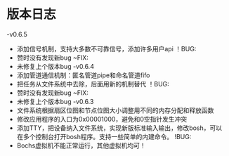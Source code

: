 # 版本日志
-v0.6.5
* 添加信号机制，支持大多数不可靠信号，添加许多用户api
！BUG:
* 赞时没有发现新bug
~FIX:
* 未修复上个版本bug
-v0.6.4
* 添加管道通信机制：匿名管道pipe和命名管道fifo
* 把任务从文件系统中去除，后面用新的机制替代
！BUG:
* 赞时没有发现新bug
~FIX:
* 未修复上个版本bug
-v0.6.3
* 文件系统根据扇区位图和节点位图大小调整用不同的内存分配和释放函数
* 修改应用程序的入口为0x00001000，避免和0空指针发生冲突
* 添加TTY，把设备纳入文件系统，实现新版标准输入输出，修改bosh，可以在多个控制台打开bosh程序。支持一些简单的内建命令。
!BUG: 
* Bochs虚拟机不能正常运行，其他虚拟机均可！